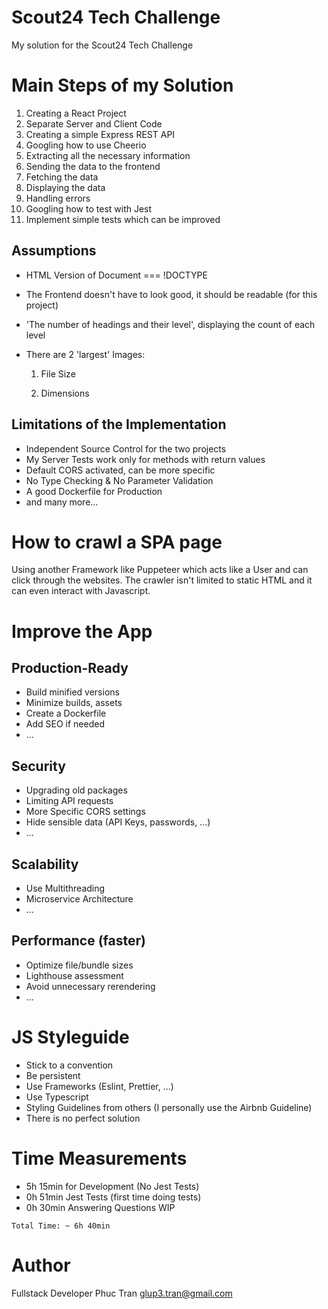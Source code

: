 # Scout24 Tech Challenge
My solution for the Scout24 Tech Challenge

# Main Steps of my Solution

1. Creating a React Project
2. Separate Server and Client Code
3. Creating a simple Express REST API
4. Googling how to use Cheerio
5. Extracting all the necessary information
6. Sending the data to the frontend
7. Fetching the data
8. Displaying the data
9. Handling errors
10. Googling how to test with Jest
11. Implement simple tests which can be improved

## Assumptions

- HTML Version of Document === !DOCTYPE
- The Frontend doesn't have to look good, it should be readable (for this project)
- 'The number of headings and their level', displaying the count of each level
- There are 2 'largest' Images:

  1) File Size

  2) Dimensions

## Limitations of the Implementation

- Independent Source Control for the two projects
- My Server Tests work only for methods with return values
- Default CORS activated, can be more specific
- No Type Checking & No Parameter Validation
- A good Dockerfile for Production
- and many more...

# How to crawl a SPA page
Using another Framework like Puppeteer which acts like a User and can click through the websites. The crawler
isn't limited to static HTML and it can even interact with Javascript.

# Improve the App
## Production-Ready

- Build minified versions
- Minimize builds, assets
- Create a Dockerfile
- Add SEO if needed
- ...

## Security

- Upgrading old packages
- Limiting API requests
- More Specific CORS settings
- Hide sensible data (API Keys, passwords, ...)
- ...

## Scalability

- Use Multithreading
- Microservice Architecture
- ...

## Performance (faster)

- Optimize file/bundle sizes
- Lighthouse assessment
- Avoid unnecessary rerendering
- ...

# JS Styleguide

- Stick to a convention
- Be persistent
- Use Frameworks (Eslint, Prettier, ...)
- Use Typescript
- Styling Guidelines from others (I personally use the Airbnb Guideline)
- There is no perfect solution

# Time Measurements

- 5h 15min for Development (No Jest Tests)
- 0h 51min Jest Tests (first time doing tests)
- 0h 30min Answering Questions WIP

```
Total Time: ~ 6h 40min
```

# Author

Fullstack Developer Phuc Tran <glup3.tran@gmail.com>